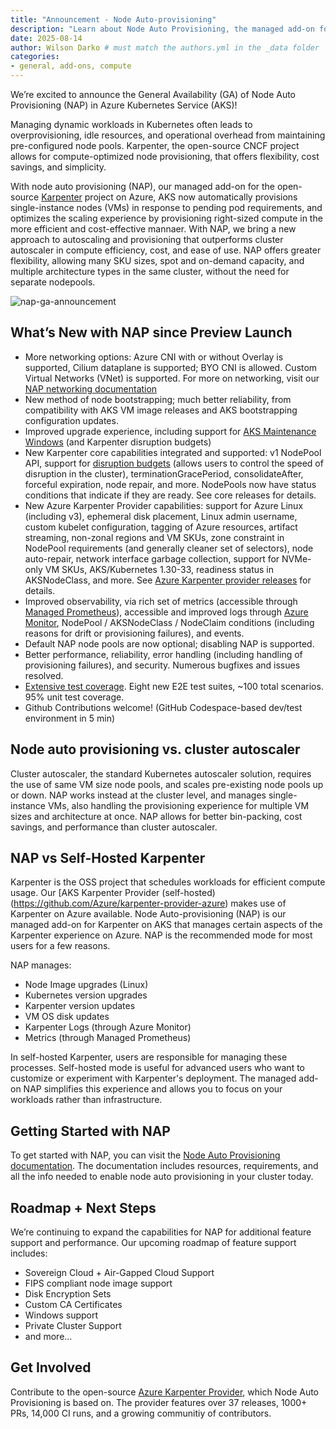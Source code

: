 ```yaml
---
title: "Announcement - Node Auto-provisioning"
description: "Learn about Node Auto Provisioning, the managed add-on for Karpenter on Azure, and how you can simplify the scaling experience for your workloads on AKS."
date: 2025-08-14
author: Wilson Darko # must match the authors.yml in the _data folder
categories: 
- general, add-ons, compute
---
```


We’re excited to announce the General Availability (GA) of Node Auto Provisioning (NAP) in Azure Kubernetes Service (AKS)!

Managing dynamic workloads in Kubernetes often leads to overprovisioning, idle resources, and operational overhead from maintaining pre-configured node pools. Karpenter, the open-source CNCF project allows for compute-optimized node provisioning, that offers flexibility, cost savings, and simplicity.

With node auto provisioning (NAP), our managed add-on for the open-source [Karpenter](https://karpenter.sh/) project on Azure, AKS now automatically provisions single-instance nodes (VMs) in response to pending pod requirements, and optimizes the scaling experience by provisioning right-sized compute in the more efficient and cost-effective mannaer. With NAP, we bring a new approach to autoscaling and provisioning that outperforms cluster autoscaler in compute efficiency, cost, and ease of use. NAP offers greater flexibility, allowing many SKU sizes, spot and on-demand capacity, and multiple architecture types in the same cluster, without the need for separate nodepools.

![nap-ga-announcement](/assets/images/aks-nap/nap-ga-announcement.jpg)

## What’s New with NAP since Preview Launch

- More networking options: Azure CNI with or without Overlay is supported, Cilium dataplane is supported; BYO CNI is allowed. Custom Virtual Networks (VNet) is supported. For more on networking, visit our [NAP networking documentation](https://learn.microsoft.com/azure/aks/node-autoprovision-networking)
- New method of node bootstrapping; much better reliability, from compatibility with AKS VM image releases and AKS bootstrapping configuration updates.
- Improved upgrade experience, including support for [AKS Maintenance Windows](https://learn.microsoft.com/azure/aks/planned-maintenance) (and Karpenter disruption budgets)
- New Karpenter core capabilities integrated and supported: v1 NodePool API, support for [disruption budgets](https://learn.microsoft.com/en-us/azure/aks/node-autoprovision-disruption) (allows users to control the speed of disruption in the cluster), terminationGracePeriod, consolidateAfter, forceful expiration, node repair, and more. NodePools now have status conditions that indicate if they are ready. See core releases for details.
- New Azure Karpenter Provider capabilities: support for Azure Linux (including v3), ephemeral disk placement, Linux admin username, custom kubelet configuration, tagging of Azure resources, artifact streaming, non-zonal regions and VM SKUs, zone constraint in NodePool requirements (and generally cleaner set of selectors), node auto-repair, network interface garbage collection, support for NVMe-only VM SKUs, AKS/Kubernetes 1.30-33, readiness status in AKSNodeClass, and more. See [Azure Karpenter provider releases](https://github.com/Azure/karpenter-provider-azure/releases) for details.
- Improved observability, via rich set of metrics (accessible through [Managed Prometheus](https://learn.microsoft.com/azure/azure-monitor/metrics/prometheus-metrics-overview)), accessible and improved logs through [Azure Monitor](https://learn.microsoft.com/azure/azure-monitor/metrics/data-platform-metrics), NodePool / AKSNodeClass / NodeClaim conditions (including reasons for drift or provisioning failures), and events.
- Default NAP node pools are now optional; disabling NAP is supported.
- Better performance, reliability, error handling (including handling of provisioning failures), and security. Numerous bugfixes and issues resolved.
- [Extensive test coverage](https://github.com/Azure/karpenter-provider-azure/tree/main/test). Eight new E2E test suites, ~100 total scenarios. 95% unit test coverage.
- Github Contributions welcome! (GitHub Codespace-based dev/test environment in 5 min)

## Node auto provisioning vs. cluster autoscaler

Cluster autoscaler, the standard Kubernetes autoscaler solution, requires the use of same VM size node pools, and scales pre-existing node pools up or down. NAP works instead at the cluster level, and manages single-instance VMs, also handling the provisioning experience for multiple VM sizes and architecture at once. NAP allows for better bin-packing, cost savings, and performance than cluster autoscaler.

## NAP vs Self-Hosted Karpenter

Karpenter is the OSS project that schedules workloads for efficient compute usage. Our [AKS Karpenter Provider (self-hosted)(https://github.com/Azure/karpenter-provider-azure) makes use of Karpenter on Azure available. Node Auto-provisioning (NAP) is our managed add-on for Karpenter on AKS that manages certain aspects of the Karpenter experience on Azure. NAP is the recommended mode for most users for a few reasons.

NAP manages:
- Node Image upgrades (Linux)
- Kubernetes version upgrades
- Karpenter version updates
- VM OS disk updates
- Karpenter Logs (through Azure Monitor)
- Metrics (through Managed Prometheus)

In self-hosted Karpenter, users are responsible for managing these processes. Self-hosted mode is useful for advanced users who want to customize or experiment with Karpenter's deployment. The managed add-on NAP simplifies this experience and allows you to focus on your workloads rather than infrastructure.

## Getting Started with NAP

To get started with NAP, you can visit the [Node Auto Provisioning documentation](https://learn.microsoft.com/azure/aks/node-autoprovision). The documentation includes resources, requirements, and all the info needed to enable node auto provisioning in your cluster today.

## Roadmap + Next Steps

We’re continuing to expand the capabilities for NAP for additional feature support and performance. Our upcoming roadmap of feature support includes:

- Sovereign Cloud + Air-Gapped Cloud Support
- FIPS compliant node image support
- Disk Encryption Sets
- Custom CA Certificates
- Windows support
- Private Cluster Support
- and more...

## Get Involved

Contribute to the open-source [Azure Karpenter Provider](https://github.com/Azure/karpenter-provider-azure), which Node Auto Provisioning is based on. The provider features over 37 releases, 1000+ PRs, 14,000 CI runs, and a growing communitiy of contributors.
